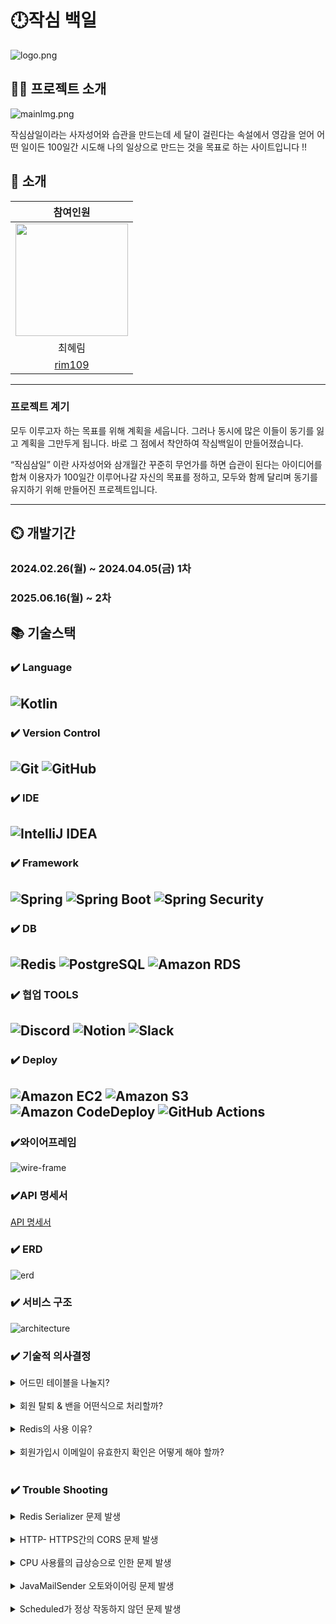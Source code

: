# 🕛작심 백일
![logo.png](img/logo.png)

## 👨‍🏫 프로젝트 소개
![mainlmg.png](/img/mainImg.png)

작심삼일이라는 사자성어와 습관을 만드는데 세 달이 걸린다는 속설에서 영감을 얻어
어떤 일이든 100일간 시도해 나의 일상으로 만드는 것을 목표로 하는 사이트입니다 !!

👥 소개
-------------
|                                                참여인원                                                 |
|:---------------------------------------------------------------------------------------------------:|
| <img src = "https://avatars.githubusercontent.com/u/151909236?v=4" width="180" height="180" alt=""> |
|                                                 최혜림                                                 |
|                                 [rim109](https://github.com/rim109)                                 |

-------------
### 프로젝트 계기

모두 이루고자 하는 목표를 위해 계획을 세웁니다.
그러나 동시에 많은 이들이 동기를 잃고 계획을 그만두게 됩니다.
바로 그 점에서 착안하여 작심백일이 만들어졌습니다.

“작심삼일” 이란 사자성어와
삼개월간 꾸준히 무언가를 하면 습관이 된다는 아이디어를 합쳐
이용자가 100일간 이루어나갈 자신의 목표를 정하고,
모두와 함께 달리며 동기를 유지하기 위해 만들어진 프로젝트입니다.


-------------
## ⏲️ 개발기간

### 2024.02.26(월) ~ 2024.04.05(금) 1차
### 2025.06.16(월) ~ 2차

📚️ 기술스택
-------------
### ✔️ Language
![Kotlin](https://img.shields.io/static/v1?style=for-the-badge&message=Kotlin&color=7F52FF&logo=Kotlin&logoColor=FFFFFF&label=)
-------------
### ✔️ Version Control
![Git](https://img.shields.io/static/v1?style=for-the-badge&message=Git&color=F05032&logo=Git&logoColor=FFFFFF&label=)
![GitHub](https://img.shields.io/static/v1?style=for-the-badge&message=GitHub&color=181717&logo=GitHub&logoColor=FFFFFF&label=)
-------------
### ✔️ IDE
![IntelliJ IDEA](https://img.shields.io/static/v1?style=for-the-badge&message=IntelliJ+IDEA&color=000000&logo=IntelliJ+IDEA&logoColor=FFFFFF&label=)
-------------
### ✔️ Framework
![Spring](https://img.shields.io/static/v1?style=for-the-badge&message=Spring&color=000000&logo=Spring&logoColor=FFFFFF&label=)
![Spring Boot](https://img.shields.io/static/v1?style=for-the-badge&message=Spring+Boot&color=6DB33F&logo=Spring+Boot&logoColor=FFFFFF&label=)
![Spring Security](https://img.shields.io/static/v1?style=for-the-badge&message=Spring+Security&color=6DB33F&logo=Spring+Security&logoColor=FFFFFF&label=)
-------------
### ✔️ DB  
![Redis](https://img.shields.io/static/v1?style=for-the-badge&message=Redis&color=DC382D&logo=Redis&logoColor=FFFFFF&label=)
![PostgreSQL](https://img.shields.io/static/v1?style=for-the-badge&message=PostgreSQL&color=4169E1&logo=PostgreSQL&logoColor=FFFFFF&label=)
![Amazon RDS](https://img.shields.io/static/v1?style=for-the-badge&message=Amazon+RDS&color=527FFF&logo=Amazon+RDS&logoColor=FFFFFF&label=)
-------------
### ✔️ 협업 TOOLS
![Discord](https://img.shields.io/static/v1?style=for-the-badge&message=Discord&color=5865F2&logo=Discord&logoColor=FFFFFF&label=)
![Notion](https://img.shields.io/static/v1?style=for-the-badge&message=Notion&color=000000&logo=Notion&logoColor=FFFFFF&label=)
![Slack](https://img.shields.io/static/v1?style=for-the-badge&message=Slack&color=38096C&&logo=Slack&logoColor=FFFFFF&label=)
-------------
### ✔️ Deploy
![Amazon EC2](https://img.shields.io/static/v1?style=for-the-badge&message=Amazon+EC2&color=222222&logo=Amazon+EC2&logoColor=FF9900&label=)
![Amazon S3](https://img.shields.io/static/v1?style=for-the-badge&message=Amazon+S3&color=569A31&logo=Amazon+S3&logoColor=FFFFFF&label=)
![Amazon CodeDeploy](https://img.shields.io/static/v1?style=for-the-badge&message=Amazon+CodeDeploy&color=527FFF&logo=Amazon+CodeDeploy&logoColor=FFFFFF&label=)
![GitHub Actions](https://img.shields.io/static/v1?style=for-the-badge&message=GitHub+Actions&color=2088FF&logo=GitHub+Actions&logoColor=FFFFFF&label=)
-------------
### ✔️와이어프레임
![wire-frame](/img/wire-frame.png)
### ✔️API 명세서
[API 명세서](https://productive-sesame-df1.notion.site/909a6906c57945f1a70c0bda40b8451d?v=3bbf20a27af54f529688a43126f16fdb&pvs=4)
### ✔️ ERD
![erd](/img/erd.png)

### ✔️ 서비스 구조
![architecture](/img/architecture.png)

### ✔️ 기술적 의사결정

<details>
<summary> 어드민 테이블을 나눌지? </summary>
<div markdown="1">
    <br> [도입] 
    <br>-지금은 소수 사이트지만 나중에 규모가 커지게 되면 유지보수를 위해서라도 어드민과 유저의 컬럼을 분리하는 편이 낫지 않을까라는 의문에서 시작<br>
    <br> [문제상황]
    <br>-보통 ROLE로 역할을 나누었으나, 어드민과 유저 테이블을 나누지 않으면 유저들도 쉽게 어드민으로 회원가입과 로그인을 할 수 있는 상황이 발생할 위험 가능성 있음.<br>
    <br> [해결방안] <br>
         - 처음부터 유저와 어드민의 DB를 분리하는 방향으로 결정함.<br>
          <img src = "./img/email.png"><br>
         - 회사 이메일을 따로 생성해서 그 이메일로만 가입하도록 설정하기로 결정함.<br>
    <br> [의견조율]
    <br> -어드민과 유저 테이블을 나눌지, 합칠지에 대한 고민을 함.
    <br>- 혹시라도 나누게 되면 어드민 로그인과 회원가입은 한 로직에서 할지 이 마저도 나눠서 할지에 대한 고민을 함.
    <br>- 어드민의 회원가입인 경우, 특별한 차별점을 두어 일반 유저들은 가입을 못하도록 하는 방법을 모색함. <br>
    <br> [결정]<br>
        - 유저와 어드민 테이블과 로그인, 회원가입 로직은 나누기로 하고 토큰 발행은 동일하게 설정함.<br>
        - 어드민 회원가입을 할 때 회사 이메일로 가입할 수 있도록 설정하여 유저가 접근할 수 없게 설정함.<br>
---------------------------------------------------------------------------------------------------------------------------------
</div>
</details>
<br>
<details>
<summary> 회원 탈퇴 & 밴을 어떤식으로 처리할까? </summary>
<div markdown="1">
    <br> [도입] 
    <br> * 회원 탈퇴
    <br>- 바로 회원정보를 삭제할지, 아니면 데이터를 일정 기간 보존한 뒤 삭제할지에 관한 정책 고민.<br>
    <br> * 밴 (유저 활동정지)
    <br>- 활동정지 상태에서 권한을 어디까지 줄지, 또 정지는 수동으로 풀지 아니면 기한을 입력받아서 자동으로 풀어줄지에 대해서.<br>
    <br> [문제상황]
    <br> * 회원 탈퇴
    <br>-회원정보를 바로 삭제할 경우, 개인정보 보호의 측면에서는 괜찮다고 생각함. 그러나 실수에 의한 선택의 경우 돌이킬 수 있는 유예기간이 존재하지 않음.<br>
    <br> * 밴 (유저 활동정지)
    <br>-처음은 밴 당한 유저는 읽기 전용으로만 만들 생각이었으나, 비회원 유저보다도 오히려 더 많은 권한을 주게 된다고 생각함. 
    <br>-그리고 날짜를 지정하지 않고 운영자가 수동으로 해제하는 경우, 소규모일 경우에는 문제가 되지 않으나 이용자가 많아질 경우 매번 처리가 힘들어 번거로울수도 있다고 생각함. <br>
    <br> [의견조율]
    <br> * 회원 탈퇴
    <br> -회원 데이터를 무조건적으로 남기고 보호하자니 이번엔 사이트 측에서 개인의 정보를 함부로 보관하게 되는 문제가 있었음. 또 데이터를 남기기만 하면 너무 많은 용량을 차지하게 됨.<br>
    <br> * 밴 (유저 활동정지)
    <br>- 사이트 전체 차단은 어떻냐는 의견도 있었으나, 접속자체를 불가능하게 막는것은 밴의 범위를 넘어선 것 같음.
    <br>- 또 현재 사이트 규모를 생각하면 수동 밴 해제도 나쁘지 않다는 의견이 있었으나, 기한이 길어질 경우 처리를 잊거나 사람의 경우 정시에 정확하게 해제하기는 힘들다는 의견이 있음. <br>
    <br> [해결방안]
        <br> * 회원 탈퇴 <br>
         1. status를 추가해 soft delete로 구현하기로 했음. <br>
         2. 최종 업데이트 시간을 기준으로 탈퇴 상태의 회원정보를 7일간 보관한 후, 자정에 일괄 삭제하기로 함. <br>
         <br> * 밴 (유저 활동정지) <br>  
        1. 차단 범위는 로그인 시 밴 유저임을 알리고 접속을 막음. <br>
        2. 날짜를 입력하여 기한이 되면 자동으로 밴이 해제됨.<br>
    <br> [기타]<br>
    -두 기능 모두 Scheduled 를 이용하여 구현함. 정해진 기간에 특정 데이터를 처리해야 하기에 사용하기에 적절하다고 판단<br>
    - soft delete를 적용한 목적에 따라, 7일이 지나기 전에 회원이 다시 로그인 할 경우 탈퇴 상태 > 일반 상태로 돌아오고 삭제 예정상태도 false 가 되도록 설정함.<br>
---------------------------------------------------------------------------------------------------------------------------------
</div>
</details>
<br>
<details>
<summary> Redis의 사용 이유? </summary>
<div markdown="1">
    <br> [도입]
    <br> * Redis를 사용한 이유는?
    <br>-Redis를 사용한 이유는 빠른 응답시간과 확장성을 제공하기 위함. 메모리에 데이터를 저장하므로 요청의 처리 속도가 빠르고, 다양한 자료형을 지원하는 특징을 가지고 있음. <br>
    <br> [문제상황]
    <br> * 서비스에서 DB의 접근이 너무 많은 API 발생 
    <br>-웹 서비스는 기본적으로 DB에 접근을 많이 할 수록 응답속도와 사용경험에 악영향을 끼침. 따라서 캐싱의 필요성을 느꼈고, 대표적으로 사용되는 검색 결과 캐싱 외에 토큰이나 검색어같은 여러 케이스가 있었음.<br>
    <br> [의견조율] 
    <br> * 캐싱 시스템 도입, 어떤 라이브러리를 사용할까? <br>
         캐시를 관리하는 라이브러리를 선택할 때 고려해야 할 점은 쉬운 인터페이스 구조, 빠른 응답, 다양한 데이터타입 지원. 이에 Redis를 선택하기로 결정<br>
<br> [결정]
<br> * Redis를 이용한 캐싱 구현 <br>
- 각각 맡은 파트 별로 캐싱 기능이 필요한 부분이 있었고, 또 요구되는 데이터 구조도 조금씩 다름. 이에 Redis에서 지원하는 다양한 데이터 구조를 활용하여 기능 별 최적의 데이터 구조를 사용할 수 있었음.<br>
---------------------------------------------------------------------------------------------------------------------------------
</div>
</details>
<br>
<details>
<summary> 회원가입시 이메일이 유효한지 확인은 어떻게 해야 할까? </summary>
<div markdown="1">
    <br> [도입] 
    <br> * 유효한 이메일 주소로만 가입하기 위해 필요
    <br>-가입단계에서 이메일을 인증하지 않으면 실제 사용할 수 없는 가짜 이메일로 가입이 가능해지는 문제가 생김.<br>
    <br> * 인증코드를 발송 > 저장 후 확인까지 필요함.
    <br>1. 메일을 어떻게 보낼 것인가?
    <br>2. 인증코드를 어떻게 비교할 것인가?
    <br>3. 비교한 뒤 데이터는 어떻게 할 것인가?<br>
    <br> [이유]
    <br> * Google, Naver… SMTP VS  개인 SMTP 서버 
    <br>-메일을 보내기 위해서는 서버가 필요한데 개인이 구축할수도 있지만 비용 및 관리문제와 프로젝트 기간 안에 구현 및 사용가능하게 만들어야 한다는 문제가 있음.
    <br>-그 과정에서 고르게 된 게 google SMTP였음. 
    <br>-다른 SMTP도 있었으나, google이 사용자 폭이 넓고, 설정방법 등에 대한 자료도 많이 있기에 선택하게 됨. <br>
    <br> [문제상황] 
    <br> * 인증코드의 비교와 이후 데이터처리 <br>
         - 처음에는 기존에 사용하던 DB를 이용하였고 비교 후 일치여부 확인까지는 구현이 어렵지 않았으나, 문제는 이후에 남은 메일과 인증번호였음.<br>.
        1. 5분뒤에 삭제되어야 하는 정보이기에 처음에는 스케줄러를 이용했으나, 인증번호 발급횟수에 비해 비해 너무 잦은 삭제로 DB에 부담이 갈 것이 우려
        2. 한 번에 인증번호를 여러번 보내는 경우, 데이터가 같은 이메일 앞으로 여러번 저장되는데 이 경우 가장 최근 발송된 코드를 식별하여 구분하게 하려니 코드 복잡도가 올라감.
        3. 최종 수단으로 Batch를 다시 사용해보려 했으나, 여러번 인증코드를 발급받았을때 최신 코드 하나만 두고 나머지를 삭제시키는 방식을 찾지 못해서 결국 실패.<br>
    <br> [해결방법]
    <br> * Redis를 사용하여 문제를 해결 
    <br> 1. Redis로 코드, 메일, 5분의 유효시간을 묶은 뒤, 인증메일 발송을 요청할 때 발급 후 저장함.
    <br> 2. 인증 요청을 할 때, 가장 최근에 발급된 코드와 비교하여 진행함. 승인에 성공하든 실패하든 코드는 5분 뒤 삭제되어 이메일과 함께 사라짐.
    <br> 3. 처음부터 의도한 결과는 아니었으나, 5분이라는 짧은 시간안에 메일을 확인, 코드 복사, 인증을 거쳐야하는 상황에서 redis를 이용했을 때 기존 방식보다 인증속도가 약간 빨라지는 이점도 얻음. <br><br>
    <img src = "./img/mail1.png"><br>
    <br> [기타]
    <br> *메일 전송 코드 리팩토링 <br>
        - 메일 전송에 사용되는 코드가 중복되는 곳이 많아서 줄여볼 필요성을 느낌.<br>
        1. 공통부를 남긴 뒤, 처음에는 if문을 추가하고 String을 사용하여 “1”, “2” 를 메일 발송시에 함께 추가하여 보내는 형태로 줄여봄.<br>
        2. 그러나 1,2는 어떤 코드인지 직관적으로 알기 어렵다고 판단되어 enum class를 추가하고 거기에 메일 타입을 따로 정해서 과정은 그대로 두고 식별을 쉽게 했음.<br><br>
    <img src = "./img/mail2.png"> <br>
    <br> [추가문제]
    <br> * 프론트 연결 과정에서 전송되는 정보값이 부족한 문제 <br>
- 프론트엔드와 연결하는 과정에서 전송되는 정보가 HTTP 상태코드 하나밖에 없어서, 예외상황 처리를 충분히 하지 못하는 문제가 발생중. 메일 전송실패를 받아와서 해결해보고자 했으나, 구글 메일서버를 이용하고 있기에 이쪽에 권한이 없어서 다른 방법을 찾고 있음.<br>
---------------------------------------------------------------------------------------------------------------------------------
</div>
</details>
<br>

### ✔️ Trouble Shooting

<details>
<summary> Redis Serializer 문제 발생 </summary>
<div markdown="1">
    <br>- [문제] 데이터를 역직렬화 하는 과정에서 SerializationException:java.time.LocalDateTime not Supported 에러가 발생<br>
    <br>- [원인] GenericJackson2JsonRedisSerializer을 사용하면 날짜 타입에 대해서는 default로 지원이 안됨.<br>
    <br>- [해결방법] <br>
        1. Custom ObjectMapper를 생성하고, JavaTimeModule을 등록해준 후 GenericJackson2JsonRedisSerializer의 파라미터로 넘김.<br>
            → GenericJackson2JsonRedisSerializer는 class타입을 함께 저장하지만 Custom ObjectMapper 사용시 클래스 정보가 제외되기 때문에 역직렬화 문제 발생<br>
            <br>2. LocalDatetime 자료형을 string으로 변환 후 저장<br>
            → `LocalDateTime not Supported`  에러 발생 해결<br>
---------------------------------------------------------------------------------------------------------------------------------
</div>
</details>
<br>
<details>
<summary> HTTP- HTTPS간의 CORS 문제 발생 </summary>
<div markdown="1">
    <br>- [상황] <br>
            <img src = "./img/cors2.png">
            <img src = "./img/cors1.png">
            <br>1. 인증서를 발급받고 설정해준 후 Swagger 들어가보니 CORS 문제 발생<br>
            2. swagger 상 http로 되어 있고 주소는 https로 되어 발생된 것으로 추정됨.<br>
    <br>- [해결방법] <br>
            1. webConfig 에서 allowedOrigins을 수정해주었지만 같았음.<br>
            2. SecurityConfig에서 혹시 잘못된 코드 확인했으나 이상없었음.<br>
            3. swaggerConfig에 .addServersItem(Server().url("/"))을 추가하여 해결<br>
---------------------------------------------------------------------------------------------------------------------------------
</div>
</details>
<br>
<details>
<summary> CPU 사용률의 급상승으로 인한 문제 발생 </summary>
<div markdown="1">
    <br>- [상황] <br>
            <img src = "./img/cpu.png">
            <br> 1. CodeDeploy에 배포 성공이라 떴으나 사이트 접속 불가
            <br> 2. SSH도 접속하는데 굉장히 느림.<br>
            3. CPU가 급격한 속도로 올라가고 있는 것을 확인<br>
    <br>- [원인]
            <br> 메모리 사용 과다로 인한 문제로 추정됨.<br>
    <br>- [해결방법] <br>
            <img src = "./img/cpusolve.png">
            <br>Swap영역을 넓혀 해결<br>
            <img src = "./img/swap.png">
            <br>
---------------------------------------------------------------------------------------------------------------------------------
</div>
</details>
<br>
<details>
<summary> JavaMailSender 오토와이어링 문제 발생 </summary>
<div markdown="1">
    <br>- [문제] <br>
            <img src = "./img/javamailsender.png">
            <br>메일 발송 기능을 추가하던 도중, "오토와이어링할 수 없습니다. 타입의 bean을 찾을 수 없습니다" 라는 문구가 뜨면서 제대로 라이브러리가 불러와지지 않던 문제가 발생<br>
    <br>- [원인]
            <br>메일 보내기 기능 구현 중 JavaMailSender 가 제대로 설정되지 않아 발생한 오류<br>
    <br>- [해결과정] <br>
            1. @Autowired 만 붙여보기 >>
            <br> 실패, 추가과정이 필요<br>
            2. JavaMailSenderImpl을 만들어 정보를 넣고 @Bean 주입 >>
            <br> 당시에는 가장 괜찮은 방법으로 보였으나, 메일 설정 정보가 코드안에 그대로 노출되는 문제가 있음.<br>
    <br>- [해결방법]
            <br>MailConfig 를 작성해 따로 fun mailSender(): JavaMailSenderImpl 를 추가해 @bean 을 주입하고 MailUtility 의 JavaMailSender에는 @Autowired 추가하여 연결해주는 것으로 해결<br>
    <br>- [보완]
            <br>이후 환경변수와 yml 파일을 활용하는 방법을 알게되어 해당 방법으로 코드를 수정, 보완<br>
---------------------------------------------------------------------------------------------------------------------------------
</div>
</details>
<br>
<details>
<summary> Scheduled가 정상 작동하지 않던 문제 발생 </summary>
<div markdown="1">
    <br>- [문제] <br>
            <img src = "./img/scheduled.png">
            <br>isDelete 를 이용해 회원 탈퇴 상태가 된 데이터를 7일마다 삭제하는 부분을 구현하기 위해 해당 코드를 작성하였으나 오류가 뜨며 정상 실행 실패.<br>
    <br>- [원인]
            <br>isDelete 부분이 예약어와 충돌하여 제대로 작동하지 않음.<br>
    <br>- [해결과정] <br>
            1. isDelete의 이름을 바꾼다 >>
            <br> 근본적인 해결이긴 했지만, 해당 데이터를 사용하는 도메인이 더 있어서 여러군데 수정을 해야해서 보류<br>
            2. 다른 방식을 사용해본다 >>
            <br> status 정보를 받아와 withdraw 상태의 회원만을 삭제하게 하려 했으나 이 부분 하나를 위해 코드의 길이가 무의미하게 길어져서 중단함.<br>
    <br>- [해결방법]
            <br>해결과정의 2번을 응용하여, isDelete 대신 Status.WITHDRAW 를 이용하여 Scheduled 삭제를 시도했고 정상 작동함.<br>
    <br>- [그 외 사항 ]
            <br> >>왜 Batch를 사용하였는가?
            <br>Batch의 성질이 대량의 데이터 처리에 유용하며, 저희의 Scheduled 사용목적에 적절하다고 판단했기 때문.
            탈퇴한 회원의 데이터를 삭제하는 것이라 실행시간이 오래 걸리거나 실시간성이 아니어도 괜찮았기에, 장점을 보고 선택함.<br>
---------------------------------------------------------------------------------------------------------------------------------
</div>
</details>
